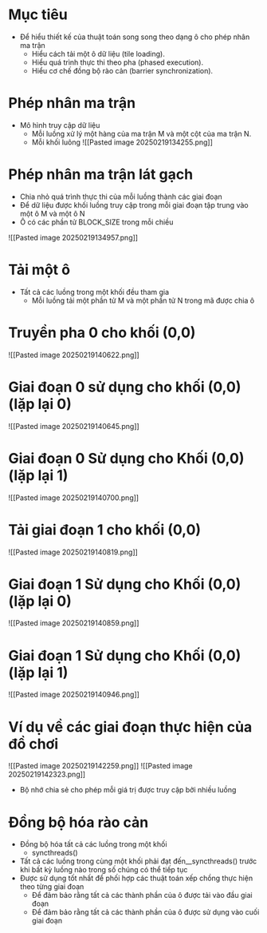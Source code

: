 # Mục tiêu
- Để hiểu thiết kế của thuật toán song song theo dạng ô cho phép nhân ma trận
	- Hiểu cách tải một ô dữ liệu (tile loading).
	- Hiểu quá trình thực thi theo pha (phased execution).
	- Hiểu cơ chế đồng bộ rào cản (barrier synchronization).
# Phép nhân ma trận
- Mô hình truy cập dữ liệu
	- Mỗi luồng xử lý một hàng của ma trận M và một cột của ma trận N.
	- Mỗi khối luông
![[Pasted image 20250219134255.png]]
# Phép nhân ma trận lát gạch
- Chia nhỏ quá trình thực thi của mỗi luồng thành các giai đoạn
- Để dữ liệu được khối luồng truy cập trong mỗi giai đoạn tập trung vào một ô M và một ô N
- Ô có các phần tử BLOCK_SIZE trong mỗi chiều

![[Pasted image 20250219134957.png]]

# Tải một ô
- Tất cả các luồng trong một khối đều tham gia
	-   Mỗi luồng tải một phần tử M và một phần tử N trong mã được chia ô
# Truyền pha 0 cho khối (0,0)
![[Pasted image 20250219140622.png]]

# Giai đoạn 0 sử dụng cho khối (0,0) (lặp lại 0)
![[Pasted image 20250219140645.png]]

# Giai đoạn 0 Sử dụng cho Khối (0,0) (lặp lại 1)
![[Pasted image 20250219140700.png]]
# Tải giai đoạn 1 cho khối (0,0)
![[Pasted image 20250219140819.png]]
# Giai đoạn 1 Sử dụng cho Khối (0,0) (lặp lại 0)
![[Pasted image 20250219140859.png]]
# Giai đoạn 1 Sử dụng cho Khối (0,0) (lặp lại 1)
![[Pasted image 20250219140946.png]]
# Ví dụ về các giai đoạn thực hiện của đồ chơi 
![[Pasted image 20250219142259.png]]
![[Pasted image 20250219142323.png]]
- Bộ nhớ chia sẻ cho phép mỗi giá trị được truy cập bởi nhiều luồng
# Đồng bộ hóa rào cản
- Đồng bộ hóa tất cả các luồng trong một khối
	- syncthreads()
- Tất cả các luồng trong cùng một khối phải đạt đến__syncthreads() trước khi bất kỳ luồng nào trong số chúng có thể tiếp tục
- Được sử dụng tốt nhất để phối hợp các thuật toán xếp chồng thực hiện theo từng giai đoạn
	- Để đảm bảo rằng tất cả các thành phần của ô được tải vào đầu giai đoạn
	- Để đảm bảo rằng tất cả các thành phần của ô được sử dụng vào cuối giai đoạn
	